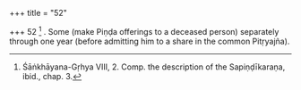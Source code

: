+++
title = "52"

+++
52 [^18] . Some (make Piṇḍa offerings to a deceased person) separately through one year (before admitting him to a share in the common Pitṛyajña).


[^18]:  Śāṅkhāyana-Gṛhya VIII, 2. Comp. the description of the Sapiṇḍīkaraṇa, ibid., chap. 3.

